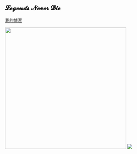 ## 𝓛𝓮𝓰𝓮𝓷𝓭𝓼 𝓝𝓮𝓿𝓮𝓻 𝓓𝓲𝓮

<a href="https://mewhz.com">我的博客</a>

<div>
  <img src="https://github-readme-stats.vercel.app/api?username=mewhz&count_private=true&show_icons=true&locale=cn&hide_border=true&theme=dracula" width="400px"/>
  <img src="https://pic.mewhz.com/img/faker.gif"/>
</div>

